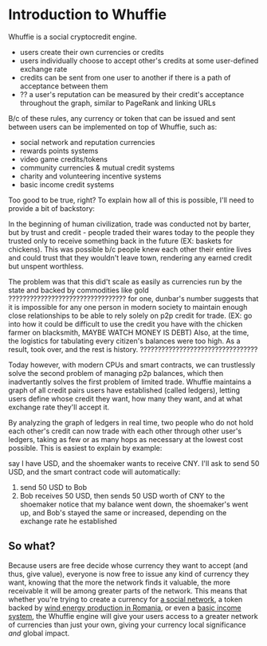 # Introduction to Whuffie

Whuffie is a social cryptocredit engine.
- users create their own currencies or credits
- users individually choose to accept other's credits at some user-defined exchange rate
- credits can be sent from one user to another if there is a path of acceptance between them
- ?? a user's reputation can be measured by their credit's acceptance throughout the graph, similar to PageRank and linking URLs

B/c of these rules, any currency or token that can be issued and sent between users can be implemented on top of Whuffie, such as:
- social network and reputation currencies
- rewards points systems
- video game credits/tokens
- community currencies & mutual credit systems
- charity and volunteering incentive systems
- basic income credit systems

Too good to be true, right? To explain how all of this is possible, I'll need to provide a bit of backstory:

In the beginning of human civilization, trade was conducted not by barter, but by trust and credit - people traded their wares today to the people they trusted only to receive something back in the future
(EX: baskets for chickens).
This was possible b/c people knew each other their entire lives and could trust that they wouldn't leave town, rendering any earned credit but unspent worthless.

The problem was that this did't scale as easily as currencies run by the state and backed by commodities like gold
?????????????????????????????????
for one, dunbar's number suggests that it is impossible for any one person in modern society to maintain enough close relationships to be able to rely solely on p2p credit for trade.
(EX: go into how it could be difficult to use the credit you have with the chicken farmer on blacksmith, MAYBE WATCH MONEY IS DEBT)
Also, at the time, the logistics for tabulating every citizen's balances were too high. As a result,  took over, and the rest is history.
?????????????????????????????????

Today however, with modern CPUs and smart contracts, we can trustlessly solve the second problem of managing p2p balances, which then inadvertantly solves the first problem of limited trade. Whuffie maintains a graph of all credit pairs users have established (called ledgers), letting users define whose credit they want, how many they want, and at what exchange rate they'll accept it.

By analyzing the graph of ledgers in real time, two people who do not hold each other's credit can now trade with each other through other user's ledgers, taking as few or as many hops as necessary at the lowest cost possible. This is easiest to explain by example:

say I have USD, and the shoemaker wants to receive CNY. I'll ask to send 50 USD, and the smart contract code will automatically:
1) send 50 USD to Bob
2) Bob receives 50 USD, then sends 50 USD worth of CNY to the shoemaker
notice that my balance went down, the shoemaker's went up, and Bob's stayed the same or increased, depending on the exchange rate he established

## So what?

Because users are free decide whose currency they want to accept (and thus, give value), everyone is now free to issue any kind of currency they want, knowing that the more the network finds it valuable, the more receivable it will be among greater parts of the network. This means that whether you're trying to create a currency for [a social network](), a token backed by [wind energy production in Romania](), or even a [basic income system](), the Whuffie engine will give your users access to a greater network of currencies than just your own, giving your currency local significance *and* global impact.
